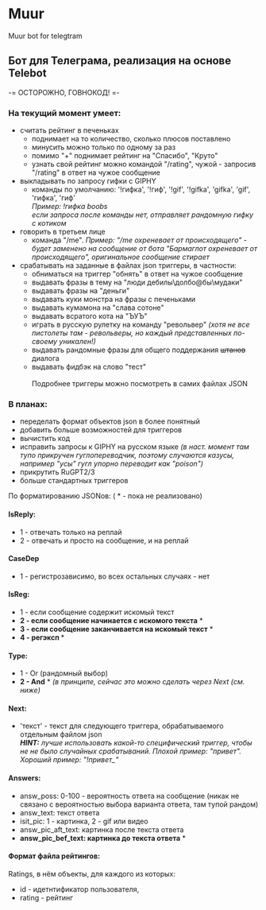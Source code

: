 # Muur
Muur bot for telegtram

## Бот для Телеграма, реализация на основе Telebot

-= ОСТОРОЖНО, ГОВНОКОД! =-

### На текущий момент умеет:

- считать рейтинг в печеньках 
  - поднимает на то количество, сколько плюсов поставлено
  - минусить можно только по одному за раз
  - помимо "+" поднимает рейтинг на "Спасибо", "Круто"
  - узнать свой рейтинг можно командой "/rating", чужой - запросив "/rating" в ответ на чужое сообщение
- выкладывать по запросу гифки с GIPHY
  - команды по умолчанию: '!гифка', '!гиф', '!gif', '!gifka', 'gifka', 'gif', 'гифка', 'гиф'<br><i>Пример: !гифка boobs<br>если запроса после команды нет, отправляет рандомную гифку с котиком</i>  
- говорить в третьем лице
  -  команда "/me". <i>Пример: "/me охреневает от происходящего" - будет заменено на сообщение от бота "Бармаглот охреневает от происходящего", оригинальное сообщение стирает</i>
- срабатывать на заданные в файлах json триггеры, в частности:
  - обниматься на триггер "обнять" в ответ на чужое сообщение
  - выдавать фразы в тему на "люди дебилы\долбо@бы\мудаки"
  - выдавать фразы на "деньги"
  - выдавать куки монстра на фразы с печеньками
  - выдавать кумамона на "слава сотоне"
  - выдавать всратого кота на "ЪУЪ"
  - играть в русскую рулетку на команду "револьвер" <i>(хотя не все пистолеты там - револьверы, но каждый представленных по-своему уникален!)</i>
  - выдавать рандомные фразы для общего поддержания <s>штанов</s> диалога
  - выдавать фидбэк на слово "тест"<br><br>Подробнее триггеры можно посмотреть в самих файлах JSON

### В планах:

- переделать формат объектов json в более понятный 
- добавить больше возможностей для триггеров
- вычистить код
- исправить запросы к GIPHY на русском языке <i>(в наст. момент там тупо прикручен гуглопереводчик, поэтому случаются казусы, например "усы" гугл упорно переводит как "poison")</i>
- прикрутить RuGPT2/3
- больше стандартных триггеров

По форматированию JSONов: ( * - пока не реализовано)

#### IsReply: 
- 1 - отвечать только на реплай 
- 2 - отвечать и просто на сообщение, и на реплай

#### CaseDep

- 1 - регистрозависимо, во всех остальных случаях - нет

#### IsReg: 
- 1 - если сообщение содержит искомый текст
- <b>2 - если сообщение начинается с искомого текста</b> *
- <b>3 - если сообщение заканчивается на искомый текст</b> *
- <b>4 - регэксп </b> *

#### Type: 
- 1 - Or (рандомный выбор)
- <b>2 - And</b> * <i>(в принципе, сейчас это можно сделать через Next (см. ниже)</i>

#### Next:
- 'текст' - текст для следующего триггера, обрабатываемого отдельным файлом json<br>
<i><b>HINT:</b> лучше использовать какой-то специфический триггер, чтобы не не было случайных срабатываний. Плохой пример: "привет". Хороший пример: "!привет_"</i>

#### Answers:    
- answ_poss: 0-100 - вероятность ответа на сообщение (никак не связано с вероятностью выбора варианта ответа, там тупой рандом) 
- answ_text: текст ответа
- isit_pic: 1 - картинка, 2 - gif или видео
- answ_pic_aft_text: картинка после текста ответа
- <b>answ_pic_bef_text: картинка до текста ответа</b> *

#### Формат файла рейтингов:
 Ratings, в нём объекты, для каждого из которых:
- id - идетнтификатор пользователя, 
- rating - рейтинг
